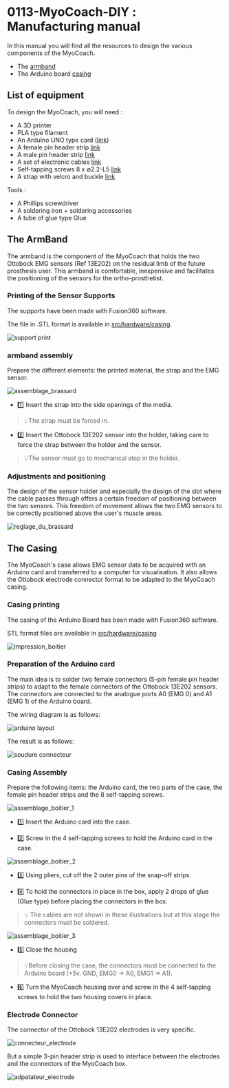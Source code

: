 # 0113-MyoCoach-DIY : <br> Manufacturing manual

In this manual you will find all the resources to design the various components of the MyoCoach.

* The [armband](#armband)
* The Arduino board [casing](#casing)

## List of equipment
To design the MyoCoach, you will need :

* A 3D printer
* PLA type filament
* An Arduino UNO type card ([link](https://store.arduino.cc/arduino-uno-rev3))
* A female pin header strip [link](https://fr.farnell.com/samtec/ssq-110-03-f-s/connect-femelle-10-voies-1-rang/dp/2667433)
* A male pin header strip [link](https://fr.farnell.com/amp-te-connectivity/1-826629-0/barrette-droite-1-rangee-10voies/dp/3418376)
* A set of electronic cables [link](https://fr.farnell.com/pro-signal/psg-jws-65/jumper-wire-set-65pc/dp/2503764?MER=bn_level5_5NP_EngagementRecSingleItem_3)
* Self-tapping screws 8 x ∅2.2-L5 [link](https://www.visseriefixations.fr/catalog/product/view/id/38717)
* A strap with velcro and buckle [link](https://www.amazon.fr/gp/product/B07G9XFYM4/ref=ppx_yo_dt_b_asin_title_o05_s00?ie=UTF8&psc=1)

Tools :

* A Phillips screwdriver
* A soldering iron + soldering accessories
* A tube of glue type Glue

<a name="armband"></a>
## The ArmBand
The armband is the component of the MyoCoach that holds the two Ottobock EMG sensors (Ref 13E202) on the residual limb of the future prosthesis user. This armband is comfortable, inexpensive and facilitates the positioning of the sensors for the ortho-prosthetist.

### Printing of the Sensor Supports
The supports have been made with Fusion360 software.

The file in .STL format is available in [src/hardware/casing](../src/hardware/casing).

![support print](./assets/impression_support.png)

### armband assembly
Prepare the different elements: the printed material, the strap and the EMG sensor.

![assemblage_brassard](./assets/assemblage_brassard.png)

* 1️⃣ Insert the strap into the side openings of the media. 
> 💡The strap must be forced in.

* 2️⃣ Insert the Ottobock 13E202 sensor into the holder, taking care to force the strap between the holder and the sensor.
>💡The sensor must go to mechanical stop in the holder.
 
### Adjustments and positioning
The design of the sensor holder and especially the design of the slot where the cable passes through offers a certain freedom of positioning between the two sensors. This freedom of movement allows the two EMG sensors to be correctly positioned above the user's muscle areas.

![reglage_du_brassard](./assets/reglage_du_brassard.png)

<a name="casing"></a>
## The Casing
The MyoCoach's case allows EMG sensor data to be acquired with an Arduino card and transferred to a computer for visualisation. It also allows the Ottobock electrode connector format to be adapted to the MyoCoach casing.

### Casing printing
The casing of the Arduino Board has been made with Fusion360 software.

STL format files are available in [src/hardware/casing](../src/hardware/casing)

![impression_boitier](./assets/impression_boitier.png)

### Preparation of the Arduino card
The main idea is to solder two female connectors (5-pin female pin header strips) to adapt to the female connectors of the Ottobock 13E202 sensors. The connectors are connected to the analogue ports A0 (EMG 0) and A1 (EMG 1) of the Arduino board.

The wiring diagram is as follows:

![arduino layout](./assets/arduino_layout.png)

The result is as follows:

![soudure connecteur](./assets/soudure_connecteur.png)

### Casing Assembly
Prepare the following items: the Arduino card, the two parts of the case, the female pin header strips and the 8 self-tapping screws.

![assemblage_boitier_1](./assets/assemblage_boitier_1.png)

* 1️⃣ Insert the Arduino card into the case.

* 2️⃣ Screw in the 4 self-tapping screws to hold the Arduino card in the case.

![assemblage_boitier_2](./assets/assemblage_boitier_2.png)

* 3️⃣ Using pliers, cut off the 2 outer pins of the snap-off strips.

* 4️⃣ To hold the connectors in place in the box, apply 2 drops of glue (Glue type) before placing the connectors in the box.
>💡 The cables are not shown in these illustrations but at this stage the connectors must be soldered.

![assemblage_boitier_3](./assets/assemblage_boitier_3.png)

* 5️⃣ Close the housing
>💡Before closing the case, the connectors must be connected to the Arduino board (+5v, GND, EMG0 → A0, EMG1 → A1).

* 6️⃣ Turn the MyoCoach housing over and screw in the 4 self-tapping screws to hold the two housing covers in place.

### Electrode Connector
The connector of the Ottobock 13E202 electrodes is very specific.

![connecteur_electrode](./assets/connecteur_electrode.png)


But a simple 3-pin header strip is used to interface between the electrodes and the connectors of the MyoCoach box.

![adpatateur_electrode](./assets/adpatateur_electrode.png)



